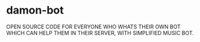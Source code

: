 # damon-bot
OPEN SOURCE CODE FOR EVERYONE WHO WHATS THEIR OWN BOT WHICH CAN HELP THEM IN THEIR SERVER, WITH SIMPLIFIED MUSIC BOT.
